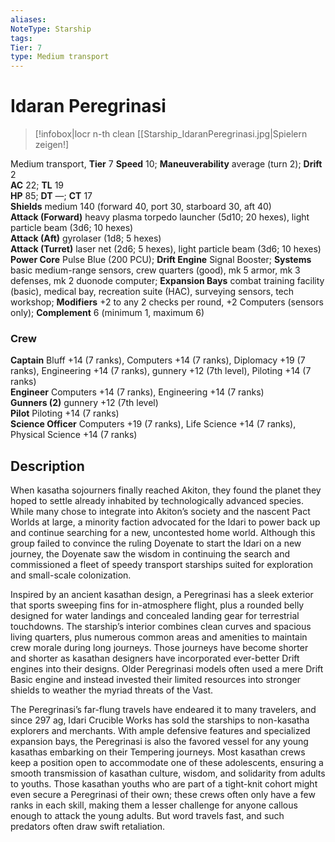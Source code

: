 ```yaml
---
aliases: 
NoteType: Starship
tags: 
Tier: 7
type: Medium transport 
---
```


# Idaran Peregrinasi

> [!infobox|locr n-th clean
>  [[Starship_IdaranPeregrinasi.jpg|Spielern zeigen!]
> 
Medium transport, **Tier**  7 
**Speed** 10; **Maneuverability** average (turn 2); **Drift** 2  
**AC** 22; **TL** 19  
**HP** 85; **DT** —; **CT** 17  
**Shields** medium 140 (forward 40, port 30, starboard 30, aft 40)  
**Attack (Forward)** heavy plasma torpedo launcher (5d10; 20 hexes), light particle beam (3d6; 10 hexes)  
**Attack (Aft)** gyrolaser (1d8; 5 hexes)  
**Attack (Turret)** laser net (2d6; 5 hexes), light particle beam (3d6; 10 hexes)  
**Power Core** Pulse Blue (200 PCU); **Drift Engine** Signal Booster; **Systems** basic medium-range sensors, crew quarters (good), mk 5 armor, mk 3 defenses, mk 2 duonode computer; **Expansion Bays** combat training facility (basic), medical bay, recreation suite (HAC), surveying sensors, tech workshop; **Modifiers** +2 to any 2 checks per round, +2 Computers (sensors only); **Complement** 6 (minimum 1, maximum 6)

### Crew

**Captain** Bluff +14 (7 ranks), Computers +14 (7 ranks), Diplomacy +19 (7 ranks), Engineering +14 (7 ranks), gunnery +12 (7th level), Piloting +14 (7 ranks)  
**Engineer** Computers +14 (7 ranks), Engineering +14 (7 ranks)  
**Gunners (2)** gunnery +12 (7th level)  
**Pilot** Piloting +14 (7 ranks)  
**Science Officer** Computers +19 (7 ranks), Life Science +14 (7 ranks), Physical Science +14 (7 ranks)

## Description

When kasatha sojourners finally reached Akiton, they found the planet they hoped to settle already inhabited by technologically advanced species. While many chose to integrate into Akiton’s society and the nascent Pact Worlds at large, a minority faction advocated for the Idari to power back up and continue searching for a new, uncontested home world. Although this group failed to convince the ruling Doyenate to start the Idari on a new journey, the Doyenate saw the wisdom in continuing the search and commissioned a fleet of speedy transport starships suited for exploration and small-scale colonization.  
  
Inspired by an ancient kasathan design, a Peregrinasi has a sleek exterior that sports sweeping fins for in-atmosphere flight, plus a rounded belly designed for water landings and concealed landing gear for terrestrial touchdowns. The starship’s interior combines clean curves and spacious living quarters, plus numerous common areas and amenities to maintain crew morale during long journeys. Those journeys have become shorter and shorter as kasathan designers have incorporated ever-better Drift engines into their designs. Older Peregrinasi models often used a mere Drift Basic engine and instead invested their limited resources into stronger shields to weather the myriad threats of the Vast.  
  
The Peregrinasi’s far-flung travels have endeared it to many travelers, and since 297 ag, Idari Crucible Works has sold the starships to non-kasatha explorers and merchants. With ample defensive features and specialized expansion bays, the Peregrinasi is also the favored vessel for any young kasathas embarking on their Tempering journeys. Most kasathan crews keep a position open to accommodate one of these adolescents, ensuring a smooth transmission of kasathan culture, wisdom, and solidarity from adults to youths. Those kasathan youths who are part of a tight-knit cohort might even secure a Peregrinasi of their own; these crews often only have a few ranks in each skill, making them a lesser challenge for anyone callous enough to attack the young adults. But word travels fast, and such predators often draw swift retaliation.
